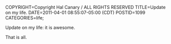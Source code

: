 COPYRIGHT=Copyright Hal Canary / ALL RIGHTS RESERVED
TITLE=Update on my life.
DATE=2011-04-01 08:55:07-05:00 (CDT)
POSTID=1099
CATEGORIES=life;

Update on my life: it is awesome.

That is all.
